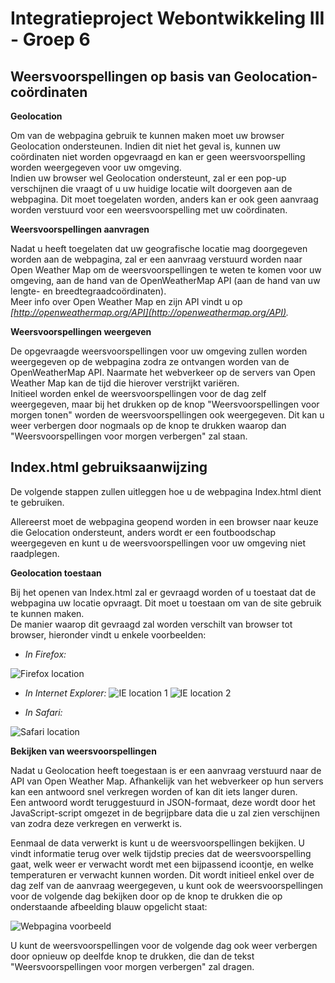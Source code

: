 Integratieproject Webontwikkeling III - Groep 6
==============

Weersvoorspellingen op basis van Geolocation-coördinaten
--------------

**Geolocation** 

Om van de webpagina gebruik te kunnen maken moet uw browser Geolocation ondersteunen. Indien dit niet het geval is, kunnen uw coördinaten niet worden opgevraagd en kan er geen weersvoorspelling worden weergegeven voor uw omgeving.   
Indien uw browser wel Geolocation ondersteunt, zal er een pop-up verschijnen die vraagt of u uw huidige locatie wilt doorgeven aan de webpagina. Dit moet toegelaten worden, anders kan er ook geen aanvraag worden verstuurd voor een weersvoorspelling met uw coördinaten.

**Weersvoorspellingen aanvragen**

Nadat u heeft toegelaten dat uw geografische locatie mag doorgegeven worden aan de webpagina, zal er een aanvraag verstuurd worden naar Open Weather Map om de weersvoorspellingen te weten te komen voor uw omgeving, aan de hand van de OpenWeatherMap API (aan de hand van uw lengte- en breedtegraadcoördinaten).  
Meer info over Open Weather Map en zijn API vindt u op 
*[http://openweathermap.org/API](http://openweathermap.org/API).*

**Weersvoorspellingen weergeven**

De opgevraagde weersvoorspellingen voor uw omgeving zullen worden weergegeven op de webpagina zodra ze ontvangen worden van de OpenWeatherMap API. Naarmate het webverkeer op de servers van Open Weather Map kan de tijd die hierover verstrijkt variëren.   
Initieel worden enkel de weersvoorspellingen voor de dag zelf weergegeven, maar bij het drukken op de knop "Weersvoorspellingen voor morgen tonen" worden de weersvoorspellingen ook weergegeven. Dit kan u weer verbergen door nogmaals op de knop te drukken waarop dan "Weersvoorspellingen voor morgen verbergen" zal staan.


Index.html gebruiksaanwijzing
--------------

De volgende stappen zullen uitleggen hoe u de webpagina Index.html dient te gebruiken.  

Allereerst moet de webpagina geopend worden in een browser naar keuze die Gelocation ondersteunt, anders wordt er een foutboodschap weergegeven en kunt u de weersvoorspellingen voor uw omgeving niet raadplegen.

**Geolocation toestaan**

Bij het openen van Index.html zal er gevraagd worden of u toestaat dat de webpagina uw locatie opvraagt. Dit moet u toestaan om van de site gebruik te kunnen maken.  
De manier waarop dit gevraagd zal worden verschilt van browser tot browser, hieronder vindt u enkele voorbeelden:

- *In Firefox:*

![Firefox location](https://raw.github.com/mifieli/Groep6WOIII/master/img/firefoxLocation.PNG)

- *In Internet Explorer:*
![IE location 1](https://raw.github.com/mifieli/Groep6WOIII/master/img/ieLocation1.PNG)
![IE location 2](https://raw.github.com/mifieli/Groep6WOIII/master/img/ieLocation2.PNG)

- *In Safari:*

![Safari location](https://raw.github.com/mifieli/Groep6WOIII/master/img/safariLocation.PNG)

**Bekijken van weersvoorspellingen**

Nadat u Geolocation heeft toegestaan is er een aanvraag verstuurd naar de API van Open Weather Map. Afhankelijk van het webverkeer op hun servers kan een antwoord snel verkregen worden of kan dit iets langer duren.  
Een antwoord wordt teruggestuurd in JSON-formaat, deze wordt door het JavaScript-script omgezet in de begrijpbare data die u zal zien verschijnen van zodra deze verkregen en verwerkt is.

Eenmaal de data verwerkt is kunt u de weersvoorspellingen bekijken. U vindt informatie terug over welk tijdstip precies dat de weersvoorspelling gaat, welk weer er verwacht wordt met een bijpassend icoontje, en welke temperaturen er verwacht kunnen worden. 
Dit wordt initieel enkel over de dag zelf van de aanvraag weergegeven, u kunt ook de weersvoorspellingen voor de volgende dag bekijken door op de knop te drukken die op onderstaande afbeelding blauw opgelicht staat:

![Webpagina voorbeeld](https://raw.github.com/mifieli/Groep6WOIII/master/img/resultExample.PNG)

U kunt de weersvoorspellingen voor de volgende dag ook weer verbergen door opnieuw op deelfde knop te drukken, die dan de tekst "Weersvoorspellingen voor morgen verbergen" zal dragen.




